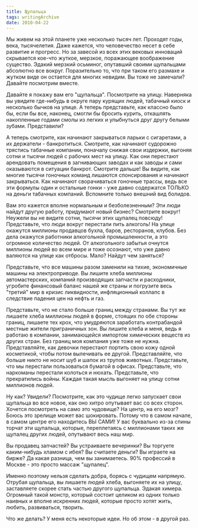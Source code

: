 ```yaml
---
title: Щупальца
tags: writingArchive
date: 2010-04-22
---
```


Мы живем на этой планете уже несколько тысяч лет. Проходят годы, века, тысячелетия. Даже кажется, что человечество несет в себе развитие и прогресс. Но за завесой из всех этих вековых инноваций скрывается кое-что жуткое, мерзкое, поражающее воображение существо. Эдакий мерзкий осьминог, опутавший своими щупальцами абсолютно все вокруг.
Поразительно то, что при таком его размахе и жутком виде он остается для многих невидим. Вы тоже не замечали? Давайте посмотрим вместе.


Давайте я покажу вам его "щупальца". Посмотрите на улицу. Наверняка вы увидите где-нибудь в округе пару курящих людей, табачный киоск и несколько бычков на улице. А теперь представьте, как классно было бы, если бы все, наконец, смогли бы бросить курить, откашлять накопленные годами смолы из легких и улыбнуться друг другу белыми зубами. Представили?

А теперь смотрите, как начинают закрываться ларьки с сигаретами, а их держатели - банкротиться. Смотрите, как начинают судорожно трястись табачные компании, поначалу снижая свои издержки, выгоняя сотни и тысячи людей с рабочих мест на улицу. Как они перестают арендовать помещения в загнивающих заводах и как заводы и сами оказываются в ситуации банкрот. Смотрите дальше! Вы видите, как многие тысячи гоночных команд лишаются спонсирования и начинают закрываться. Как начинают сворачиваться гоночные трассы, ведь все эти формулы один и остальные гонки - уже давно содержатся ТОЛЬКО на деньги табачных компаний. Вспомните только внешний вид болидов.

Вам это кажется вполне нормальным и безболезненным? Эти люди найдут другую работу, придумают новый бизнес?
Смотрите вокруг! Неужели вы не видите сотни, тысячи этих щупалец повсюду! Представьте, что люди вокруг перестали пить алкоголь! На улице окажутся миллионы продавцов бухла, баров, ресторанов, клубов. Без дела окажутся работники алкогольной промышленности, а это огромное количество людей. От алкогольного забытья очнутся миллионы людей во всем мире и тоже осознают, что уже давно валяются на улице как отбросы.
Мало? Найдут чем заняться?

Представьте, что все машины разом заменили на тихие, экономичные машины на электроприводе. Вы лишите хлеба миллионы автомастерских, компаний производящих запчасти и расходники, угробите финансовый баланс нашей же страны и погрузите весь "третий" мир в кризис ликвидности, инфляционный коллапс в следствие падения цен на нефть и газ.

Представьте, что не стало больше границ между странами. Вы тут же лишаете хлеба миллионы людей в форме, стоящих по обе стороны границ, лишаете тех крох, что умудряются заработать контрабандой местные жители приграничных зон. Вы лишите хлеба и меня, ведь я работаю в компании, занимающейся импортом химических веществ из других стран. Без границ моя компания уже тоже не нужна.
Представляйте, как девочки перестают портить свою кожу одной косметикой, чтобы потом вылечивать ее другой. Представляйте, что больше никто не носит шуб и шапок из трупов животных. Представьте, что мы перестали пользоваться бумагой в офисах. Представьте, что наркоманы перестали колоться и нюхать. Представьте, что прекратились войны. Каждая такая мысль выгоняет на улицу сотни миллионов людей.

Ну как? Увидели? Посмотрите, как это чудище легко запускает свои щупальца во все новое, как оно хитро опутывает вас со всех сторон. Хочется посмотреть на само это чудовище? На центр, на его мозг? Боюсь это зрелище может вас шокировать. Потому что в самом начале, в самом центре его находитесь ВЫ САМИ! У вас буквально из-за спины торчат эти щупальца, которые, переплетаясь с миллионами таких же щупалец других людей, опутывают весь наш мир.

Вы продавец запчастей? Вы устраиваете вечеринки? Вы торгуете каким-нибудь хламом с ибея? Вы считаете деньги? Вы играете на бирже? Да какая разница, чем вы занимаетесь. 90% профессий в Москве - это просто массаж "щупалец".

Именно поэтому нельзя сделать добра, борясь с чудищем напрямую. Отрубая щупальца, вы лишаете людей хлеба, выгоняете их на улицу, заставляете скорее стать частью другого щупальца. Эдакая химера. Огромный такой монстр, который состоит целиком из одних только наивных  и вполне искренних людей, которые просто хотят жить, любить, развиваться, творить.

Что же делать? У меня есть некоторые идеи. Но об этом - в другой раз. 